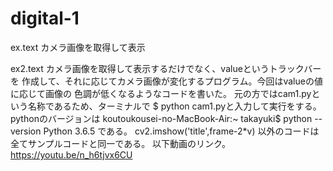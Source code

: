 # digital-1
ex.text
カメラ画像を取得して表示

ex2.text
カメラ画像を取得して表示するだけでなく、valueというトラックバーを
作成して、それに応じてカメラ画像が変化するプログラム。今回はvalueの値に応じて画像の
色調が低くなるようなコードを書いた。
元の方ではcam1.pyという名称であるため、ターミナルで $ python cam1.pyと入力して実行をする。
pythonのバージョンは
koutoukousei-no-MacBook-Air:~ takayuki$ python --version
Python 3.6.5
である。
cv2.imshow('title',frame-2*v) 
以外のコードは全てサンプルコードと同一である。
以下動画のリンク。https://youtu.be/n_h6tjvx6CU
